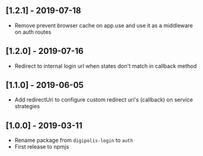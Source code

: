 ## [1.2.1] - 2019-07-18
- Remove prevent browser cache on app.use and use it as a middleware on auth routes

## [1.2.0] - 2019-07-16
- Redirect to internal login url when states don't match in callback method

## [1.1.0] - 2019-06-05
- Add redirectUri to configure custom redirect uri's (callback) on service strategies

## [1.0.0] - 2019-03-11
- Rename package from `digipolis-login` to `auth`
- First release to npmjs
